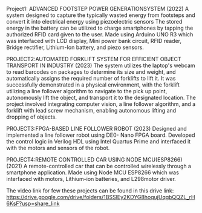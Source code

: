 Project1: ADVANCED FOOTSTEP POWER GENERATIONSYSTEM (2022)
A system designed to capture the typically wasted energy from footsteps and convert it into electrical energy using piezoelectric
sensors The stored energy in the battery can be utilized to charge
smartphones by tapping the authorized RFID card given to the user. Made using Arduino UNO R3 which was interfaced with LCD display, Mini power bank circuit,
RFID reader, Bridge rectifier, Lithium-Ion battery, and piezo sensors.

PROJECT2:AUTOMATED FORKLIFT SYSTEM FOR EFFICIENT OBJECT TRANSPORT IN INDUSTRY (2023) 
The system utilizes the laptop's webcam to read barcodes on packages to determine its size and weight,
and automatically assigns the required number of forklifts to lift it.
It was successfully demonstrated in a physical environment,
with the forklift utilizing a line follower algorithm to navigate to the pick up point, autonomously lift the object, and transport it to the designated location.
The project involved integrating computer vision, a line follower algorithm, and a forklift with lead screw mechanism, enabling
autonomous lifting and dropping of objects.

PROJECT3:FPGA-BASED LINE FOLLOWER ROBOT (2023)
Designed and implemented a line follower robot using DE0- Nano
FPGA board. Developed the control logic in Verilog HDL using Intel Quartus Prime and interfaced it with the motors and sensors of the robot. 

PROJECT4:REMOTE CONTROLLED CAR USING NODE MCU(ESP8266) (2021)
A remote-controlled car that can be controlled wirelessly through a smartphone application. 
Made using Node MCU ESP8266 which was interfaced with motors, Lithium-ion batteries, and L298motor driver.

The video link for few these projects can be found in this drive link:
https://drive.google.com/drive/folders/1BSSlEy2KDYG8hoqujUqgbQQZL_rH6KsF?usp=share_link

